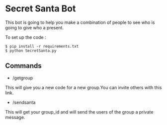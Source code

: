 # Secret Santa Bot
This bot is going to help you make a combination of people to see who is going to give who a present.

To set up the code :
~~~console
$ pip install -r requirements.txt
$ python SecretSanta.py
~~~

## Commands

* /getgroup

This will give you a new code for a new group.You can invite others with this link.

* /sendsanta

This will get your group_id and will send the users of the group a private message.

